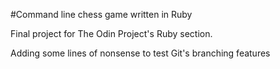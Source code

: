 #Command line chess game written in Ruby

Final project for The Odin Project's Ruby section.

Adding some lines of nonsense to test Git's branching features
